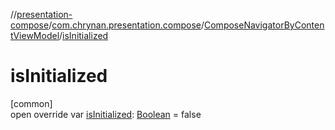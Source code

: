 //[presentation-compose](../../../index.md)/[com.chrynan.presentation.compose](../index.md)/[ComposeNavigatorByContentViewModel](index.md)/[isInitialized](is-initialized.md)

# isInitialized

[common]\
open override var [isInitialized](is-initialized.md): [Boolean](https://kotlinlang.org/api/latest/jvm/stdlib/kotlin/-boolean/index.html) = false

